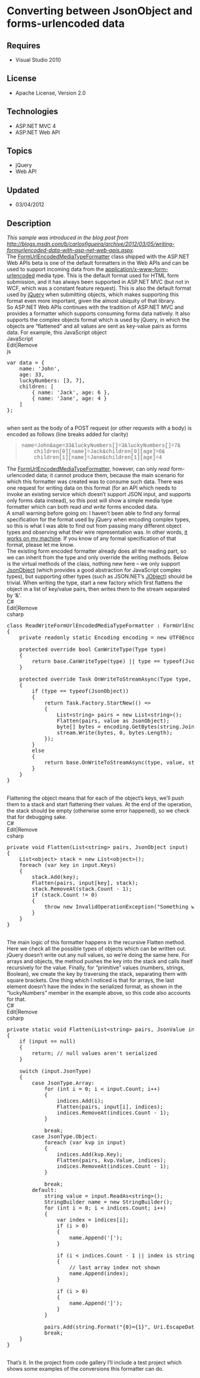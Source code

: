 # Converting between JsonObject and forms-urlencoded data
## Requires
- Visual Studio 2010
## License
- Apache License, Version 2.0
## Technologies
- ASP.NET MVC 4
- ASP.NET Web API
## Topics
- jQuery
- Web API
## Updated
- 03/04/2012
## Description

<div><em>This sample was introduced in the blog post from <a href="http://blogs.msdn.com/b/carlosfigueira/archive/2012/03/05/writing-formurlencoded-data-with-asp-net-web-apis.aspx">
http://blogs.msdn.com/b/carlosfigueira/archive/2012/03/05/writing-formurlencoded-data-with-asp-net-web-apis.aspx</a>.</em></div>
<div>The <a href="http://msdn.microsoft.com/en-us/library/system.net.http.formatting.formurlencodedmediatypeformatter(v=vs.108).aspx">
FormUrlEncodedMediaTypeFormatter</a> class shipped with the ASP.NET Web APIs beta is one of the default formatters in the Web APIs and can be used to support incoming data from the
<a href="http://www.w3.org/TR/html401/interact/forms.html#h-17.13.4.1">application/x-www-form-urlencoded</a> media type. This is the default format used for HTML form submission, and it has always been supported in ASP.NET MVC (but not in WCF, which was a constant
 feature request). This is also the default format used by <a href="http://jquery.com/">
jQuery</a> when submitting objects, which makes supporting this format even more important, given the almost ubiquity of that library.</div>
<div>So ASP.NET Web APIs continues with the tradition of ASP.NET MVC and provides a formatter which supports consuming forms data natively. It also supports the complex objects format which is used by jQuery, in which the objects are &ldquo;flattened&rdquo;
 and all values are sent as key-value pairs as forms data. For example, this JavaScript object</div>
<div>
<div class="scriptcode">
<div class="pluginEditHolder" pluginCommand="mceScriptCode">
<div class="title"><span>JavaScript</span></div>
<div class="pluginLinkHolder"><span class="pluginEditHolderLink">Edit</span>|<span class="pluginRemoveHolderLink">Remove</span></div>
<span class="hidden">js</span>

<div class="preview">
<pre class="js"><span class="js__statement">var</span>&nbsp;data&nbsp;=&nbsp;<span class="js__brace">{</span>&nbsp;
&nbsp;&nbsp;&nbsp;&nbsp;name:&nbsp;<span class="js__string">'John'</span>,&nbsp;
&nbsp;&nbsp;&nbsp;&nbsp;age:&nbsp;<span class="js__num">33</span>,&nbsp;
&nbsp;&nbsp;&nbsp;&nbsp;luckyNumbers:&nbsp;[<span class="js__num">3</span>,&nbsp;<span class="js__num">7</span>],&nbsp;
&nbsp;&nbsp;&nbsp;&nbsp;children:&nbsp;[&nbsp;
&nbsp;&nbsp;&nbsp;&nbsp;&nbsp;&nbsp;&nbsp;&nbsp;<span class="js__brace">{</span>&nbsp;name:&nbsp;<span class="js__string">'Jack'</span>,&nbsp;age:&nbsp;<span class="js__num">6</span>&nbsp;<span class="js__brace">}</span>,&nbsp;
&nbsp;&nbsp;&nbsp;&nbsp;&nbsp;&nbsp;&nbsp;&nbsp;<span class="js__brace">{</span>&nbsp;name:&nbsp;<span class="js__string">'Jane'</span>,&nbsp;age:&nbsp;<span class="js__num">4</span>&nbsp;<span class="js__brace">}</span>&nbsp;
&nbsp;&nbsp;&nbsp;&nbsp;]&nbsp;
<span class="js__brace">}</span>;</pre>
</div>
</div>
</div>
<div class="endscriptcode">&nbsp;</div>
<div class="wlWriterEditableSmartContent" id="scid:9ce6104f-a9aa-4a17-a79f-3a39532ebf7c:2cc04b91-3913-4b7c-ae8b-04b9821e9a87" style="margin:0px; display:inline; float:none; padding:0px">
</div>
<div>when sent as the body of a POST request (or other requests with a body) is encoded as follows (line breaks added for clarity)</div>
<blockquote>
<div><span style="font-family:Courier New">name=John&amp;age=33&amp;luckyNumbers[]=3&amp;luckyNumbers[]=7&amp;
<br>
&nbsp;&nbsp;&nbsp; children[0][name]=Jack&amp;children[0][age]=6&amp; <br>
&nbsp;&nbsp;&nbsp; children[1][name]=Jane&amp;children[1][age]=4</span></div>
</blockquote>
<div>The <a href="http://msdn.microsoft.com/en-us/library/system.net.http.formatting.formurlencodedmediatypeformatter(v=vs.108).aspx">
FormUrlEncodedMediaTypeFormatter</a>, however, can only <em>read</em> form-urlencoded data; it cannot produce them, because the main scenario for which this formatter was created was to consume such data. There was one request for writing data on this format
 (for an API which needs to invoke an existing service which doesn&rsquo;t support JSON input, and supports only forms data instead), so this post will show a simple media type formatter which can both read
<em>and write</em> forms encoded data.</div>
<div>A small warning before going on: I haven&rsquo;t been able to find any formal specification for the format used by jQuery when encoding complex types, so this is what I was able to find out from passing many different object types and observing what their
 wire representation was. In other words, <a href="http://www.codinghorror.com/blog/2007/03/the-works-on-my-machine-certification-program.html">
it works on my machine</a>. If you know of any formal specification of that format, please let me know.</div>
<div>The existing form encoded formatter already does all the reading part, so we can inherit from the type and only override the writing methods. Below is the virtual methods of the class, nothing new here &ndash; we only support
<a href="http://msdn.microsoft.com/en-us/library/system.json.jsonobject(v=vs.108).aspx">
JsonObject</a> (which provides a good abstraction for JavaScript complex types), but supporting other types (such as JSON.NET&rsquo;s
<a href="http://james.newtonking.com/projects/json/help/html/T_Newtonsoft_Json_Linq_JObject.htm">
JObject</a>) should be trivial. When writing the type, start a new factory which first flattens the object in a list of key/value pairs, then writes them to the stream separated by &lsquo;&amp;&rsquo;.</div>
<div>
<div class="scriptcode">
<div class="pluginEditHolder" pluginCommand="mceScriptCode">
<div class="title"><span>C#</span></div>
<div class="pluginLinkHolder"><span class="pluginEditHolderLink">Edit</span>|<span class="pluginRemoveHolderLink">Remove</span></div>
<span class="hidden">csharp</span>

<div class="preview">
<pre class="csharp"><span class="cs__keyword">class</span>&nbsp;ReadWriteFormUrlEncodedMediaTypeFormatter&nbsp;:&nbsp;FormUrlEncodedMediaTypeFormatter&nbsp;
{&nbsp;
&nbsp;&nbsp;&nbsp;&nbsp;<span class="cs__keyword">private</span>&nbsp;<span class="cs__keyword">readonly</span>&nbsp;<span class="cs__keyword">static</span>&nbsp;Encoding&nbsp;encoding&nbsp;=&nbsp;<span class="cs__keyword">new</span>&nbsp;UTF8Encoding(<span class="cs__keyword">false</span>);&nbsp;
&nbsp;&nbsp;
&nbsp;&nbsp;&nbsp;&nbsp;<span class="cs__keyword">protected</span>&nbsp;<span class="cs__keyword">override</span>&nbsp;<span class="cs__keyword">bool</span>&nbsp;CanWriteType(Type&nbsp;type)&nbsp;
&nbsp;&nbsp;&nbsp;&nbsp;{&nbsp;
&nbsp;&nbsp;&nbsp;&nbsp;&nbsp;&nbsp;&nbsp;&nbsp;<span class="cs__keyword">return</span>&nbsp;<span class="cs__keyword">base</span>.CanWriteType(type)&nbsp;||&nbsp;type&nbsp;==&nbsp;<span class="cs__keyword">typeof</span>(JsonObject);&nbsp;
&nbsp;&nbsp;&nbsp;&nbsp;}&nbsp;
&nbsp;&nbsp;
&nbsp;&nbsp;&nbsp;&nbsp;<span class="cs__keyword">protected</span>&nbsp;<span class="cs__keyword">override</span>&nbsp;Task&nbsp;OnWriteToStreamAsync(Type&nbsp;type,&nbsp;<span class="cs__keyword">object</span>&nbsp;<span class="cs__keyword">value</span>,&nbsp;Stream&nbsp;stream,&nbsp;HttpContentHeaders&nbsp;contentHeaders,&nbsp;FormatterContext&nbsp;formatterContext,&nbsp;TransportContext&nbsp;transportContext)&nbsp;
&nbsp;&nbsp;&nbsp;&nbsp;{&nbsp;
&nbsp;&nbsp;&nbsp;&nbsp;&nbsp;&nbsp;&nbsp;&nbsp;<span class="cs__keyword">if</span>&nbsp;(type&nbsp;==&nbsp;<span class="cs__keyword">typeof</span>(JsonObject))&nbsp;
&nbsp;&nbsp;&nbsp;&nbsp;&nbsp;&nbsp;&nbsp;&nbsp;{&nbsp;
&nbsp;&nbsp;&nbsp;&nbsp;&nbsp;&nbsp;&nbsp;&nbsp;&nbsp;&nbsp;&nbsp;&nbsp;<span class="cs__keyword">return</span>&nbsp;Task.Factory.StartNew(()&nbsp;=&gt;&nbsp;
&nbsp;&nbsp;&nbsp;&nbsp;&nbsp;&nbsp;&nbsp;&nbsp;&nbsp;&nbsp;&nbsp;&nbsp;{&nbsp;
&nbsp;&nbsp;&nbsp;&nbsp;&nbsp;&nbsp;&nbsp;&nbsp;&nbsp;&nbsp;&nbsp;&nbsp;&nbsp;&nbsp;&nbsp;&nbsp;List&lt;<span class="cs__keyword">string</span>&gt;&nbsp;pairs&nbsp;=&nbsp;<span class="cs__keyword">new</span>&nbsp;List&lt;<span class="cs__keyword">string</span>&gt;();&nbsp;
&nbsp;&nbsp;&nbsp;&nbsp;&nbsp;&nbsp;&nbsp;&nbsp;&nbsp;&nbsp;&nbsp;&nbsp;&nbsp;&nbsp;&nbsp;&nbsp;Flatten(pairs,&nbsp;<span class="cs__keyword">value</span>&nbsp;<span class="cs__keyword">as</span>&nbsp;JsonObject);&nbsp;
&nbsp;&nbsp;&nbsp;&nbsp;&nbsp;&nbsp;&nbsp;&nbsp;&nbsp;&nbsp;&nbsp;&nbsp;&nbsp;&nbsp;&nbsp;&nbsp;<span class="cs__keyword">byte</span>[]&nbsp;bytes&nbsp;=&nbsp;encoding.GetBytes(<span class="cs__keyword">string</span>.Join(<span class="cs__string">&quot;&amp;&quot;</span>,&nbsp;pairs));&nbsp;
&nbsp;&nbsp;&nbsp;&nbsp;&nbsp;&nbsp;&nbsp;&nbsp;&nbsp;&nbsp;&nbsp;&nbsp;&nbsp;&nbsp;&nbsp;&nbsp;stream.Write(bytes,&nbsp;<span class="cs__number">0</span>,&nbsp;bytes.Length);&nbsp;
&nbsp;&nbsp;&nbsp;&nbsp;&nbsp;&nbsp;&nbsp;&nbsp;&nbsp;&nbsp;&nbsp;&nbsp;});&nbsp;
&nbsp;&nbsp;&nbsp;&nbsp;&nbsp;&nbsp;&nbsp;&nbsp;}&nbsp;
&nbsp;&nbsp;&nbsp;&nbsp;&nbsp;&nbsp;&nbsp;&nbsp;<span class="cs__keyword">else</span>&nbsp;
&nbsp;&nbsp;&nbsp;&nbsp;&nbsp;&nbsp;&nbsp;&nbsp;{&nbsp;
&nbsp;&nbsp;&nbsp;&nbsp;&nbsp;&nbsp;&nbsp;&nbsp;&nbsp;&nbsp;&nbsp;&nbsp;<span class="cs__keyword">return</span>&nbsp;<span class="cs__keyword">base</span>.OnWriteToStreamAsync(type,&nbsp;<span class="cs__keyword">value</span>,&nbsp;stream,&nbsp;contentHeaders,&nbsp;formatterContext,&nbsp;transportContext);&nbsp;
&nbsp;&nbsp;&nbsp;&nbsp;&nbsp;&nbsp;&nbsp;&nbsp;}&nbsp;
&nbsp;&nbsp;&nbsp;&nbsp;}&nbsp;
}</pre>
</div>
</div>
</div>
<div class="endscriptcode">&nbsp;</div>
<div class="wlWriterEditableSmartContent" id="scid:9ce6104f-a9aa-4a17-a79f-3a39532ebf7c:a8d42c41-c8d1-4b92-a3d5-36b0351656d1" style="margin:0px; display:inline; float:none; padding:0px">
</div>
<div>Flattening the object means that for each of the object&rsquo;s keys, we&rsquo;ll push them to a stack and start flattening their values. At the end of the operation, the stack should be empty (otherwise some error happened), so we check that for debugging
 sake.</div>
<div>
<div class="scriptcode">
<div class="pluginEditHolder" pluginCommand="mceScriptCode">
<div class="title"><span>C#</span></div>
<div class="pluginLinkHolder"><span class="pluginEditHolderLink">Edit</span>|<span class="pluginRemoveHolderLink">Remove</span></div>
<span class="hidden">csharp</span>

<div class="preview">
<pre class="csharp"><span class="cs__keyword">private</span>&nbsp;<span class="cs__keyword">void</span>&nbsp;Flatten(List&lt;<span class="cs__keyword">string</span>&gt;&nbsp;pairs,&nbsp;JsonObject&nbsp;input)&nbsp;
{&nbsp;
&nbsp;&nbsp;&nbsp;&nbsp;List&lt;<span class="cs__keyword">object</span>&gt;&nbsp;stack&nbsp;=&nbsp;<span class="cs__keyword">new</span>&nbsp;List&lt;<span class="cs__keyword">object</span>&gt;();&nbsp;
&nbsp;&nbsp;&nbsp;&nbsp;<span class="cs__keyword">foreach</span>&nbsp;(var&nbsp;key&nbsp;<span class="cs__keyword">in</span>&nbsp;input.Keys)&nbsp;
&nbsp;&nbsp;&nbsp;&nbsp;{&nbsp;
&nbsp;&nbsp;&nbsp;&nbsp;&nbsp;&nbsp;&nbsp;&nbsp;stack.Add(key);&nbsp;
&nbsp;&nbsp;&nbsp;&nbsp;&nbsp;&nbsp;&nbsp;&nbsp;Flatten(pairs,&nbsp;input[key],&nbsp;stack);&nbsp;
&nbsp;&nbsp;&nbsp;&nbsp;&nbsp;&nbsp;&nbsp;&nbsp;stack.RemoveAt(stack.Count&nbsp;-&nbsp;<span class="cs__number">1</span>);&nbsp;
&nbsp;&nbsp;&nbsp;&nbsp;&nbsp;&nbsp;&nbsp;&nbsp;<span class="cs__keyword">if</span>&nbsp;(stack.Count&nbsp;!=&nbsp;<span class="cs__number">0</span>)&nbsp;
&nbsp;&nbsp;&nbsp;&nbsp;&nbsp;&nbsp;&nbsp;&nbsp;{&nbsp;
&nbsp;&nbsp;&nbsp;&nbsp;&nbsp;&nbsp;&nbsp;&nbsp;&nbsp;&nbsp;&nbsp;&nbsp;<span class="cs__keyword">throw</span>&nbsp;<span class="cs__keyword">new</span>&nbsp;InvalidOperationException(<span class="cs__string">&quot;Something&nbsp;went&nbsp;wrong&quot;</span>);&nbsp;
&nbsp;&nbsp;&nbsp;&nbsp;&nbsp;&nbsp;&nbsp;&nbsp;}&nbsp;
&nbsp;&nbsp;&nbsp;&nbsp;}&nbsp;
}</pre>
</div>
</div>
</div>
<div class="endscriptcode">&nbsp;</div>
<div class="wlWriterEditableSmartContent" id="scid:9ce6104f-a9aa-4a17-a79f-3a39532ebf7c:67cf54ca-1274-47ab-b325-5178fb2df4b2" style="margin:0px; display:inline; float:none; padding:0px">
</div>
<div>The main logic of this formatter happens in the recursive Flatten method. Here we check all the possible types of objects which can be written out. jQuery doesn&rsquo;t write out any null values, so we&rsquo;re doing the same here. For arrays and objects,
 the method pushes the key into the stack and calls itself recursively for the value. Finally, for &ldquo;primitive&rdquo; values (numbers, strings, Boolean), we create the key by traversing the stack, separating them with square brackets. One thing which I
 noticed is that for arrays, the last element doesn&rsquo;t have the index in the serialized format, as shown in the &ldquo;luckyNumbers&rdquo; member in the example above, so this code also accounts for that.</div>
<div>
<div class="scriptcode">
<div class="pluginEditHolder" pluginCommand="mceScriptCode">
<div class="title"><span>C#</span></div>
<div class="pluginLinkHolder"><span class="pluginEditHolderLink">Edit</span>|<span class="pluginRemoveHolderLink">Remove</span></div>
<span class="hidden">csharp</span>

<div class="preview">
<pre class="csharp"><span class="cs__keyword">private</span>&nbsp;<span class="cs__keyword">static</span>&nbsp;<span class="cs__keyword">void</span>&nbsp;Flatten(List&lt;<span class="cs__keyword">string</span>&gt;&nbsp;pairs,&nbsp;JsonValue&nbsp;input,&nbsp;List&lt;<span class="cs__keyword">object</span>&gt;&nbsp;indices)&nbsp;
{&nbsp;
&nbsp;&nbsp;&nbsp;&nbsp;<span class="cs__keyword">if</span>&nbsp;(input&nbsp;==&nbsp;<span class="cs__keyword">null</span>)&nbsp;
&nbsp;&nbsp;&nbsp;&nbsp;{&nbsp;
&nbsp;&nbsp;&nbsp;&nbsp;&nbsp;&nbsp;&nbsp;&nbsp;<span class="cs__keyword">return</span>;&nbsp;<span class="cs__com">//&nbsp;null&nbsp;values&nbsp;aren't&nbsp;serialized</span>&nbsp;
&nbsp;&nbsp;&nbsp;&nbsp;}&nbsp;
&nbsp;&nbsp;
&nbsp;&nbsp;&nbsp;&nbsp;<span class="cs__keyword">switch</span>&nbsp;(input.JsonType)&nbsp;
&nbsp;&nbsp;&nbsp;&nbsp;{&nbsp;
&nbsp;&nbsp;&nbsp;&nbsp;&nbsp;&nbsp;&nbsp;&nbsp;<span class="cs__keyword">case</span>&nbsp;JsonType.Array:&nbsp;
&nbsp;&nbsp;&nbsp;&nbsp;&nbsp;&nbsp;&nbsp;&nbsp;&nbsp;&nbsp;&nbsp;&nbsp;<span class="cs__keyword">for</span>&nbsp;(<span class="cs__keyword">int</span>&nbsp;i&nbsp;=&nbsp;<span class="cs__number">0</span>;&nbsp;i&nbsp;&lt;&nbsp;input.Count;&nbsp;i&#43;&#43;)&nbsp;
&nbsp;&nbsp;&nbsp;&nbsp;&nbsp;&nbsp;&nbsp;&nbsp;&nbsp;&nbsp;&nbsp;&nbsp;{&nbsp;
&nbsp;&nbsp;&nbsp;&nbsp;&nbsp;&nbsp;&nbsp;&nbsp;&nbsp;&nbsp;&nbsp;&nbsp;&nbsp;&nbsp;&nbsp;&nbsp;indices.Add(i);&nbsp;
&nbsp;&nbsp;&nbsp;&nbsp;&nbsp;&nbsp;&nbsp;&nbsp;&nbsp;&nbsp;&nbsp;&nbsp;&nbsp;&nbsp;&nbsp;&nbsp;Flatten(pairs,&nbsp;input[i],&nbsp;indices);&nbsp;
&nbsp;&nbsp;&nbsp;&nbsp;&nbsp;&nbsp;&nbsp;&nbsp;&nbsp;&nbsp;&nbsp;&nbsp;&nbsp;&nbsp;&nbsp;&nbsp;indices.RemoveAt(indices.Count&nbsp;-&nbsp;<span class="cs__number">1</span>);&nbsp;
&nbsp;&nbsp;&nbsp;&nbsp;&nbsp;&nbsp;&nbsp;&nbsp;&nbsp;&nbsp;&nbsp;&nbsp;}&nbsp;
&nbsp;&nbsp;
&nbsp;&nbsp;&nbsp;&nbsp;&nbsp;&nbsp;&nbsp;&nbsp;&nbsp;&nbsp;&nbsp;&nbsp;<span class="cs__keyword">break</span>;&nbsp;
&nbsp;&nbsp;&nbsp;&nbsp;&nbsp;&nbsp;&nbsp;&nbsp;<span class="cs__keyword">case</span>&nbsp;JsonType.Object:&nbsp;
&nbsp;&nbsp;&nbsp;&nbsp;&nbsp;&nbsp;&nbsp;&nbsp;&nbsp;&nbsp;&nbsp;&nbsp;<span class="cs__keyword">foreach</span>&nbsp;(var&nbsp;kvp&nbsp;<span class="cs__keyword">in</span>&nbsp;input)&nbsp;
&nbsp;&nbsp;&nbsp;&nbsp;&nbsp;&nbsp;&nbsp;&nbsp;&nbsp;&nbsp;&nbsp;&nbsp;{&nbsp;
&nbsp;&nbsp;&nbsp;&nbsp;&nbsp;&nbsp;&nbsp;&nbsp;&nbsp;&nbsp;&nbsp;&nbsp;&nbsp;&nbsp;&nbsp;&nbsp;indices.Add(kvp.Key);&nbsp;
&nbsp;&nbsp;&nbsp;&nbsp;&nbsp;&nbsp;&nbsp;&nbsp;&nbsp;&nbsp;&nbsp;&nbsp;&nbsp;&nbsp;&nbsp;&nbsp;Flatten(pairs,&nbsp;kvp.Value,&nbsp;indices);&nbsp;
&nbsp;&nbsp;&nbsp;&nbsp;&nbsp;&nbsp;&nbsp;&nbsp;&nbsp;&nbsp;&nbsp;&nbsp;&nbsp;&nbsp;&nbsp;&nbsp;indices.RemoveAt(indices.Count&nbsp;-&nbsp;<span class="cs__number">1</span>);&nbsp;
&nbsp;&nbsp;&nbsp;&nbsp;&nbsp;&nbsp;&nbsp;&nbsp;&nbsp;&nbsp;&nbsp;&nbsp;}&nbsp;
&nbsp;&nbsp;
&nbsp;&nbsp;&nbsp;&nbsp;&nbsp;&nbsp;&nbsp;&nbsp;&nbsp;&nbsp;&nbsp;&nbsp;<span class="cs__keyword">break</span>;&nbsp;
&nbsp;&nbsp;&nbsp;&nbsp;&nbsp;&nbsp;&nbsp;&nbsp;<span class="cs__keyword">default</span>:&nbsp;
&nbsp;&nbsp;&nbsp;&nbsp;&nbsp;&nbsp;&nbsp;&nbsp;&nbsp;&nbsp;&nbsp;&nbsp;<span class="cs__keyword">string</span>&nbsp;<span class="cs__keyword">value</span>&nbsp;=&nbsp;input.ReadAs&lt;<span class="cs__keyword">string</span>&gt;();&nbsp;
&nbsp;&nbsp;&nbsp;&nbsp;&nbsp;&nbsp;&nbsp;&nbsp;&nbsp;&nbsp;&nbsp;&nbsp;StringBuilder&nbsp;name&nbsp;=&nbsp;<span class="cs__keyword">new</span>&nbsp;StringBuilder();&nbsp;
&nbsp;&nbsp;&nbsp;&nbsp;&nbsp;&nbsp;&nbsp;&nbsp;&nbsp;&nbsp;&nbsp;&nbsp;<span class="cs__keyword">for</span>&nbsp;(<span class="cs__keyword">int</span>&nbsp;i&nbsp;=&nbsp;<span class="cs__number">0</span>;&nbsp;i&nbsp;&lt;&nbsp;indices.Count;&nbsp;i&#43;&#43;)&nbsp;
&nbsp;&nbsp;&nbsp;&nbsp;&nbsp;&nbsp;&nbsp;&nbsp;&nbsp;&nbsp;&nbsp;&nbsp;{&nbsp;
&nbsp;&nbsp;&nbsp;&nbsp;&nbsp;&nbsp;&nbsp;&nbsp;&nbsp;&nbsp;&nbsp;&nbsp;&nbsp;&nbsp;&nbsp;&nbsp;var&nbsp;index&nbsp;=&nbsp;indices[i];&nbsp;
&nbsp;&nbsp;&nbsp;&nbsp;&nbsp;&nbsp;&nbsp;&nbsp;&nbsp;&nbsp;&nbsp;&nbsp;&nbsp;&nbsp;&nbsp;&nbsp;<span class="cs__keyword">if</span>&nbsp;(i&nbsp;&gt;&nbsp;<span class="cs__number">0</span>)&nbsp;
&nbsp;&nbsp;&nbsp;&nbsp;&nbsp;&nbsp;&nbsp;&nbsp;&nbsp;&nbsp;&nbsp;&nbsp;&nbsp;&nbsp;&nbsp;&nbsp;{&nbsp;
&nbsp;&nbsp;&nbsp;&nbsp;&nbsp;&nbsp;&nbsp;&nbsp;&nbsp;&nbsp;&nbsp;&nbsp;&nbsp;&nbsp;&nbsp;&nbsp;&nbsp;&nbsp;&nbsp;&nbsp;name.Append(<span class="cs__string">'['</span>);&nbsp;
&nbsp;&nbsp;&nbsp;&nbsp;&nbsp;&nbsp;&nbsp;&nbsp;&nbsp;&nbsp;&nbsp;&nbsp;&nbsp;&nbsp;&nbsp;&nbsp;}&nbsp;
&nbsp;&nbsp;
&nbsp;&nbsp;&nbsp;&nbsp;&nbsp;&nbsp;&nbsp;&nbsp;&nbsp;&nbsp;&nbsp;&nbsp;&nbsp;&nbsp;&nbsp;&nbsp;<span class="cs__keyword">if</span>&nbsp;(i&nbsp;&lt;&nbsp;indices.Count&nbsp;-&nbsp;<span class="cs__number">1</span>&nbsp;||&nbsp;index&nbsp;<span class="cs__keyword">is</span>&nbsp;<span class="cs__keyword">string</span>)&nbsp;
&nbsp;&nbsp;&nbsp;&nbsp;&nbsp;&nbsp;&nbsp;&nbsp;&nbsp;&nbsp;&nbsp;&nbsp;&nbsp;&nbsp;&nbsp;&nbsp;{&nbsp;
&nbsp;&nbsp;&nbsp;&nbsp;&nbsp;&nbsp;&nbsp;&nbsp;&nbsp;&nbsp;&nbsp;&nbsp;&nbsp;&nbsp;&nbsp;&nbsp;&nbsp;&nbsp;&nbsp;&nbsp;<span class="cs__com">//&nbsp;last&nbsp;array&nbsp;index&nbsp;not&nbsp;shown</span>&nbsp;
&nbsp;&nbsp;&nbsp;&nbsp;&nbsp;&nbsp;&nbsp;&nbsp;&nbsp;&nbsp;&nbsp;&nbsp;&nbsp;&nbsp;&nbsp;&nbsp;&nbsp;&nbsp;&nbsp;&nbsp;name.Append(index);&nbsp;
&nbsp;&nbsp;&nbsp;&nbsp;&nbsp;&nbsp;&nbsp;&nbsp;&nbsp;&nbsp;&nbsp;&nbsp;&nbsp;&nbsp;&nbsp;&nbsp;}&nbsp;
&nbsp;&nbsp;
&nbsp;&nbsp;&nbsp;&nbsp;&nbsp;&nbsp;&nbsp;&nbsp;&nbsp;&nbsp;&nbsp;&nbsp;&nbsp;&nbsp;&nbsp;&nbsp;<span class="cs__keyword">if</span>&nbsp;(i&nbsp;&gt;&nbsp;<span class="cs__number">0</span>)&nbsp;
&nbsp;&nbsp;&nbsp;&nbsp;&nbsp;&nbsp;&nbsp;&nbsp;&nbsp;&nbsp;&nbsp;&nbsp;&nbsp;&nbsp;&nbsp;&nbsp;{&nbsp;
&nbsp;&nbsp;&nbsp;&nbsp;&nbsp;&nbsp;&nbsp;&nbsp;&nbsp;&nbsp;&nbsp;&nbsp;&nbsp;&nbsp;&nbsp;&nbsp;&nbsp;&nbsp;&nbsp;&nbsp;name.Append(<span class="cs__string">']'</span>);&nbsp;
&nbsp;&nbsp;&nbsp;&nbsp;&nbsp;&nbsp;&nbsp;&nbsp;&nbsp;&nbsp;&nbsp;&nbsp;&nbsp;&nbsp;&nbsp;&nbsp;}&nbsp;
&nbsp;&nbsp;&nbsp;&nbsp;&nbsp;&nbsp;&nbsp;&nbsp;&nbsp;&nbsp;&nbsp;&nbsp;}&nbsp;
&nbsp;&nbsp;
&nbsp;&nbsp;&nbsp;&nbsp;&nbsp;&nbsp;&nbsp;&nbsp;&nbsp;&nbsp;&nbsp;&nbsp;pairs.Add(<span class="cs__keyword">string</span>.Format(<span class="cs__string">&quot;{0}={1}&quot;</span>,&nbsp;Uri.EscapeDataString(name.ToString()),&nbsp;Uri.EscapeDataString(<span class="cs__keyword">value</span>)));&nbsp;
&nbsp;&nbsp;&nbsp;&nbsp;&nbsp;&nbsp;&nbsp;&nbsp;&nbsp;&nbsp;&nbsp;&nbsp;<span class="cs__keyword">break</span>;&nbsp;
&nbsp;&nbsp;&nbsp;&nbsp;}&nbsp;
}</pre>
</div>
</div>
</div>
<div class="endscriptcode">&nbsp;</div>
<div class="wlWriterEditableSmartContent" id="scid:9ce6104f-a9aa-4a17-a79f-3a39532ebf7c:fbf4eafe-31e4-4daf-a78b-dddf31db5393" style="margin:0px; display:inline; float:none; padding:0px">
</div>
<div>That&rsquo;s it. In the project from code gallery I&rsquo;ll include a test project which shows some examples of the conversions this formatter can do.</div>
</div>
</div>
</div>
</div>
